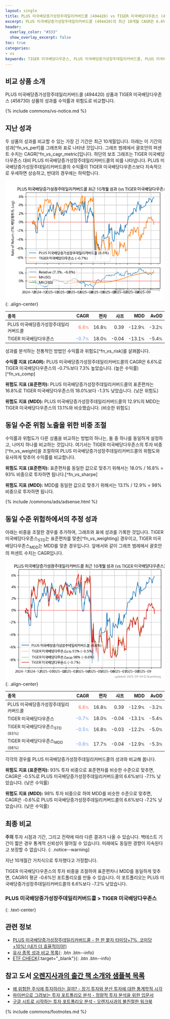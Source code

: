 ```yaml
---
layout: single
title: PLUS 미국배당증가성장주데일리커버드콜 (494420) vs TIGER 미국배당다우존스 (458730)
excerpt: PLUS 미국배당증가성장주데일리커버드콜 (494420)의 최근 10개월 CAGR은 6.6%로 TIGER 미국배당다우존스 (458730)의 -0.7%보다 7.3% 높았습니다.
header:
  overlay_color: "#333"
  show_overlay_excerpt: false
toc: true
categories:
- vs
keywords: TIGER 미국배당다우존스, PLUS 미국배당증가성장주데일리커버드콜, PLUS 미국배당증가성장주데일리커버드콜 TIGER 미국배당다우존스 비교, 494420, 458730, 494420 494420 비교
---
```


## 비교 상품 소개


PLUS 미국배당증가성장주데일리커버드콜 (494420) 상품과 TIGER 미국배당다우존스 (458730) 상품의 성과를 수익률과 위험도로 비교합니다.





{% include commons/vs-notice.md %}

## 지난 성과

두 상품의 성과를 비교할 수 있는 가장 긴 기간은 최근 10개월입니다. 아래는 이 기간의 성과[^fn_vs_perf]를 그래프와 표로 나타낸 것입니다.
그래프 범례에서 괄호안의 퍼센트 수치는 CAGR[^fn_vs_cagr_metric]입니다.
하단의 보조 그래프는 TIGER 미국배당다우존스 대비 PLUS 미국배당증가성장주데일리커버드콜의 비를 나타냅니다.
PLUS 미국배당증가성장주데일리커버드콜의 수익률이 TIGER 미국배당다우존스보다 지속적으로 우세하면 상승하고, 반대의 경우에는 하락합니다.

![PLUS 미국배당증가성장주데일리커버드콜](/vs/images/494420-vs-458730_dual.png){: .align-center}

| **종목** | **CAGR** | **편차** | **샤프** | **MDD** | **AvDD** |
| :------------ | ------: | -----------: | -------: | ------: | -------: |
| PLUS 미국배당증가성장주데일리커버드콜 | <span style="color: tomato">6.6<small>%</small></span> | 16.8<small>%</small> | 0.39 | -12.9<small>%</small> | -3.2<small>%</small> |
| TIGER 미국배당다우존스 | <span style="color: cornflowerblue">-0.7<small>%</small></span> | 18.0<small>%</small> | -0.04 | -13.1<small>%</small> | -5.4<small>%</small> |

<!-- more -->


성과를 분석하는 전통적인 방법인 수익률과 위험도[^fn_vs_risk]를 살펴봅니다.

**수익률 지표 (CAGR):** PLUS 미국배당증가성장주데일리커버드콜의 CAGR은 6.6%로 TIGER 미국배당다우존스의 -0.7%보다 7.3% 높았습니다. (높은 수익률)[^fn_vs_comp]

**위험도 지표 (표준편차):** PLUS 미국배당증가성장주데일리커버드콜의 표준편차는 16.8%로 TIGER 미국배당다우존스의 18.0%보다 -1.3% 낮았습니다. (낮은 위험도)

**위험도 지표 (MDD):** PLUS 미국배당증가성장주데일리커버드콜의 12.9%의 MDD는 TIGER 미국배당다우존스의 13.1%와 비슷했습니다. (비슷한 위험도)



## 동일 수준 위험 노출을 위한 비중 조절

수익률과 위험도가 다른 상품을 비교하는 방법의 하나는, 둘 중 하나를 동일하게 설정하고, 나머지 하나를 비교하는 것입니다.
여기서는 TIGER 미국배당다우존스의 투자 비중[^fn_vs_weight]을 조절하여 PLUS 미국배당증가성장주데일리커버드콜의 위험도와 유사하게 맞추어 수익률를 비교합니다.

**위험도 지표 (표준편차):** 표준편차를 동일한 값으로 맞추기 위해서는 18.0% / 16.8% = 93% 비중으로 투자하면 됩니다.[^fn_vs_sharpe]

**위험도 지표 (MDD):** MDD를 동일한 값으로 맞추기 위해서는 13.1% / 12.9% = 98% 비중으로 투자하면 됩니다.


{% include /commons/ads/adsense.html %}



## 동일 수준 위험하에서의 추정 성과

아래는 비중을 조절한 경우를 추가하여, 그래프와 표에 성과를 기록한 것입니다.
TIGER 미국배당다우존스<sub>STD</sub>는 표준편차를 맞춘[^fn_vs_weighting] 경우이고, TIGER 미국배당다우존스<sub>MDD</sub>는 MDD를 맞춘 경우입니다.
앞에서와 같이 그래프 범례에서 괄호안의 퍼센트 수치는 CAGR입니다.


![PLUS 미국배당증가성장주데일리커버드콜](/vs/images/494420-vs-458730.png){: .align-center}



| **종목** | **CAGR** | **편차** | **샤프** | **MDD** | **AvDD** |
| :------------ | ------: | -----------: | -------: | ------: | -------: |
| PLUS 미국배당증가성장주데일리커버드콜 | <span style="color: tomato">6.6<small>%</small></span> | 16.8<small>%</small> | 0.39 | -12.9<small>%</small> | -3.2<small>%</small> |
| TIGER 미국배당다우존스 | <span style="color: cornflowerblue">-0.7<small>%</small></span> | 18.0<small>%</small> | -0.04 | -13.1<small>%</small> | -5.4<small>%</small> |
| TIGER 미국배당다우존스<sub>STD</sub> <small>(93%)</small> | <span style="color: cornflowerblue">-0.5<small>%</small></span> | 16.8<small>%</small> | -0.03 | -12.2<small>%</small> | -5.0<small>%</small> |
| TIGER 미국배당다우존스<sub>MDD</sub> <small>(98%)</small> | <span style="color: cornflowerblue">-0.6<small>%</small></span> | 17.7<small>%</small> | -0.04 | -12.9<small>%</small> | -5.3<small>%</small> |



각각의 경우를 PLUS 미국배당증가성장주데일리커버드콜의 성과와 비교해 봅니다.

**위험도 지표 (표준편차):** 93% 투자 비중으로 표준편차를 비슷한 수준으로 맞추면, CAGR은 -0.5%로 PLUS 미국배당증가성장주데일리커버드콜의 6.6%보다 -7.1% 낮았습니다. (낮은 수익률)

**위험도 지표 (MDD):** 98% 투자 비중으로 하여 MDD를 비슷한 수준으로 맞추면, CAGR은 -0.6%로 PLUS 미국배당증가성장주데일리커버드콜의 6.6%보다 -7.2% 낮았습니다. (낮은 수익률)




## 최종 비교

**주의** 투자 시점과 기간, 그리고 전략에 따라 다른 결과가 나올 수 있습니다. 백테스트 기간이 짧은 경우 통계적 신뢰성이 떨어질 수 있습니다. 미래에도 동일한 경향이 지속된다고 보장할 수 없습니다.
{: .notice--warning}

지난 10개월간 거치식으로 투자했다고 가정합니다.

TIGER 미국배당다우존스의 투자 비중을 조절하여 표준편차나 MDD를 동일하게 맞추면, CAGR이 평균 -0.6%인 포트폴리오를 만들 수 있습니다.
이 포트폴리오는 PLUS 미국배당증가성장주데일리커버드콜의 6.6%보다 -7.2% 낮았습니다.

### PLUS 미국배당증가성장주데일리커버드콜 &gt; TIGER 미국배당다우존스
{: .text-center}


## 관련 정보

- [PLUS 미국배당증가성장주데일리커버드콜 - 한 판 붙자 타미당+7%, 코미당+10%! (내가 더 효율적이야!)](https://kongdori.tistory.com/357)
- [유사 종목 성과 비교 목록](/vs/){: .btn .btn--info}
- [ETF CHECK](https://www.etfcheck.co.kr/mobile/etpitem/458730/compare?compCode%5B%5D=494420){:target="_blank"}{: .btn .btn--info}


## 참고 도서 [오렌지사과의 출간 책 소개와 샘플북 목록](https://kongdori.tistory.com/691)

- [왜 위험한 주식에 투자하라는 걸까? - 장기 투자와 분산 투자에 대한 통계학적 시각](https://kongdori.tistory.com/421)
- [파이썬으로 그려보는 투자 포트폴리오 분석  - 정량적 투자 분석을 위한 입문서](https://kongdori.tistory.com/643)
- [구글 시트로 시작하는 투자 포트폴리오 분석 - 오렌지사과의 불친절한 워크북](https://kongdori.tistory.com/449)

{% include commons/footnotes.md %}